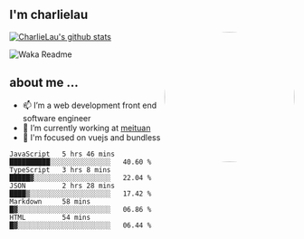 
<h2>I'm charlielau</h2>
<img align='right' style="border-radius:50%" src="https://avatars1.githubusercontent.com/u/44078251?s=460&u=6b4f1c257663e44063b0b6a21c9c94f45bcfdcc7&v=4" width="230">

[![CharlieLau's github stats](https://github-readme-stats.vercel.app/api?username=charlielau)](https://github.com/charlielau/github-readme-stats)


![Waka Readme](https://github.com/CharlieLau/charlielau/workflows/Waka%20Readme/badge.svg)

## about me ...
- 📫 I’m a web development front end software engineer
- 🔭 I’m currently working at  <a href="https://www.meituan.com">meituan</a>
- 🔭 I'm focused on vuejs and bundless

<!-- <p align="center">
  <a href="https://github.com/charlielau" class="rich-diff-level-one">
    <img src="https://github-readme-stats.vercel.app/api?username=charlielau&title_color=333&text_color=777" alt="CharlieLau" >
  </a>
</p> -->

<!--START_SECTION:waka-->
```text
JavaScript   5 hrs 46 mins   ██████████░░░░░░░░░░░░░░░   40.60 % 
TypeScript   3 hrs 8 mins    █████▓░░░░░░░░░░░░░░░░░░░   22.04 % 
JSON         2 hrs 28 mins   ████▒░░░░░░░░░░░░░░░░░░░░   17.42 % 
Markdown     58 mins         █▓░░░░░░░░░░░░░░░░░░░░░░░   06.86 % 
HTML         54 mins         █▓░░░░░░░░░░░░░░░░░░░░░░░   06.44 % 
```
<!--END_SECTION:waka-->
